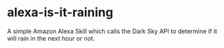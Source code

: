 # alexa-is-it-raining
A simple Amazon Alexa Skill which calls the Dark Sky API to determine if it will rain in the next hour or not.
